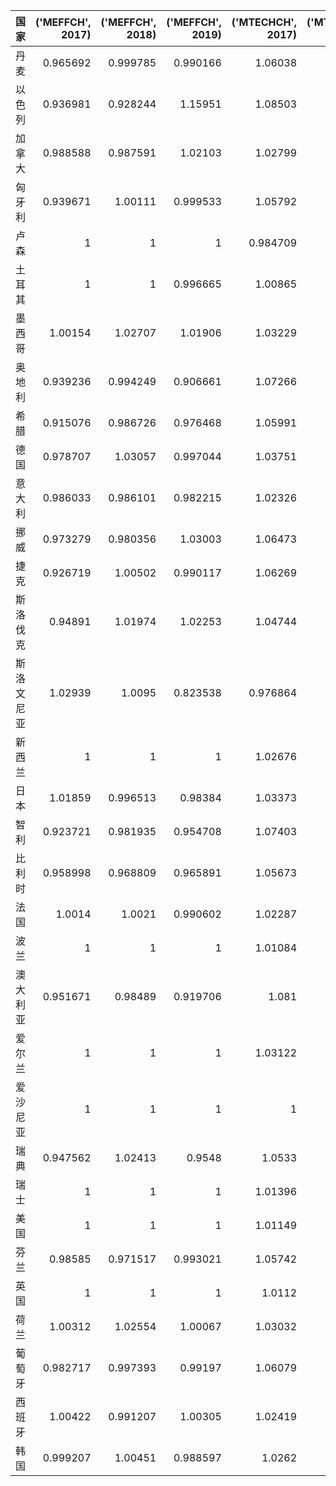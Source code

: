 | 国家       |   ('MEFFCH', 2017) |   ('MEFFCH', 2018) |   ('MEFFCH', 2019) |   ('MTECHCH', 2017) |   ('MTECHCH', 2018) |   ('MTECHCH', 2019) |   ('MQ', 2017) |   ('MQ', 2018) |   ('MQ', 2019) |
|:-----------|-------------------:|-------------------:|-------------------:|--------------------:|--------------------:|--------------------:|---------------:|---------------:|---------------:|
| 丹麦       |           0.965692 |           0.999785 |           0.990166 |            1.06038  |             1.03164 |            1.05761  |       1.024    |       1.03142  |       1.04721  |
| 以色列     |           0.936981 |           0.928244 |           1.15951  |            1.08503  |             1.15779 |            0.911246 |       1.01665  |       1.07471  |       1.0566   |
| 加拿大     |           0.988588 |           0.987591 |           1.02103  |            1.02799  |             1.02919 |            0.997992 |       1.01626  |       1.01642  |       1.01898  |
| 匈牙利     |           0.939671 |           1.00111  |           0.999533 |            1.05792  |             1.02988 |            1.04411  |       0.994096 |       1.03102  |       1.04362  |
| 卢森       |           1        |           1        |           1        |            0.984709 |             1       |            1.01244  |       0.984709 |       1        |       1.01244  |
| 土耳其     |           1        |           1        |           0.996665 |            1.00865  |             1       |            0.981295 |       1.00865  |       1        |       0.978023 |
| 墨西哥     |           1.00154  |           1.02707  |           1.01906  |            1.03229  |             1.02235 |            0.946187 |       1.03388  |       1.05002  |       0.96422  |
| 奥地利     |           0.939236 |           0.994249 |           0.906661 |            1.07266  |             1.06376 |            1.07719  |       1.00748  |       1.05764  |       0.976648 |
| 希腊       |           0.915076 |           0.986726 |           0.976468 |            1.05991  |             1.03115 |            1.04575  |       0.969896 |       1.01747  |       1.02114  |
| 德国       |           0.978707 |           1.03057  |           0.997044 |            1.03751  |             1.02083 |            1.04902  |       1.01542  |       1.05204  |       1.04592  |
| 意大利     |           0.986033 |           0.986101 |           0.982215 |            1.02326  |             1.0184  |            1.03779  |       1.00897  |       1.00424  |       1.01933  |
| 挪威       |           0.973279 |           0.980356 |           1.03003  |            1.06473  |             1.0342  |            1.05144  |       1.03628  |       1.01388  |       1.08302  |
| 捷克       |           0.926719 |           1.00502  |           0.990117 |            1.06269  |             1.03381 |            1.05098  |       0.984816 |       1.039    |       1.04059  |
| 斯洛伐克   |           0.94891  |           1.01974  |           1.02253  |            1.04744  |             1.02091 |            1.02721  |       0.993923 |       1.04107  |       1.05036  |
| 斯洛文尼亚 |           1.02939  |           1.0095   |           0.823538 |            0.976864 |             1.00266 |            1.30611  |       1.00557  |       1.01219  |       1.07563  |
| 新西兰     |           1        |           1        |           1        |            1.02676  |             1       |            0.955457 |       1.02676  |       1        |       0.955457 |
| 日本       |           1.01859  |           0.996513 |           0.98384  |            1.03373  |             1.01477 |            1.04477  |       1.05294  |       1.01123  |       1.02788  |
| 智利       |           0.923721 |           0.981935 |           0.954708 |            1.07403  |             1.03463 |            1.05249  |       0.992104 |       1.01594  |       1.00482  |
| 比利时     |           0.958998 |           0.968809 |           0.965891 |            1.05673  |             1.04948 |            1.05729  |       1.0134   |       1.01674  |       1.02123  |
| 法国       |           1.0014   |           1.0021   |           0.990602 |            1.02287  |             1.01792 |            1.03946  |       1.0243   |       1.02006  |       1.02969  |
| 波兰       |           1        |           1        |           1        |            1.01084  |             1.04462 |            1.04054  |       1.01084  |       1.04462  |       1.04054  |
| 澳大利亚   |           0.951671 |           0.98489  |           0.919706 |            1.081    |             1.05404 |            1.02791  |       1.02876  |       1.03811  |       0.945373 |
| 爱尔兰     |           1        |           1        |           1        |            1.03122  |             1.01726 |            1        |       1.03122  |       1.01726  |       1        |
| 爱沙尼亚   |           1        |           1        |           1        |            1        |             1       |            1        |       1        |       1        |       1        |
| 瑞典       |           0.947562 |           1.02413  |           0.9548   |            1.0533   |             1.04558 |            1.04945  |       0.998065 |       1.0708   |       1.00201  |
| 瑞士       |           1        |           1        |           1        |            1.01396  |             1.01139 |            1.00088  |       1.01396  |       1.01139  |       1.00088  |
| 美国       |           1        |           1        |           1        |            1.01149  |             1       |            1.01582  |       1.01149  |       1        |       1.01582  |
| 芬兰       |           0.98585  |           0.971517 |           0.993021 |            1.05742  |             1.02915 |            1.04188  |       1.04245  |       0.999832 |       1.03461  |
| 英国       |           1        |           1        |           1        |            1.0112   |             1.00628 |            1.01854  |       1.0112   |       1.00628  |       1.01854  |
| 荷兰       |           1.00312  |           1.02554  |           1.00067  |            1.03032  |             1.03123 |            1.02408  |       1.03353  |       1.05757  |       1.02476  |
| 葡萄牙     |           0.982717 |           0.997393 |           0.99197  |            1.06079  |             1.0321  |            1.04772  |       1.04246  |       1.02941  |       1.03931  |
| 西班牙     |           1.00422  |           0.991207 |           1.00305  |            1.02419  |             1.01942 |            1.03462  |       1.02851  |       1.01046  |       1.03778  |
| 韩国       |           0.999207 |           1.00451  |           0.988597 |            1.0262   |             1.0193  |            1.03636  |       1.02539  |       1.02391  |       1.02454  |